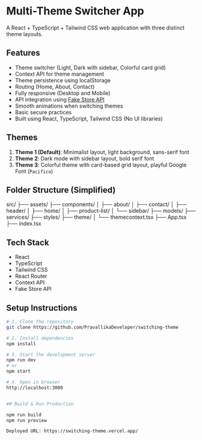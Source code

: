 # Multi-Theme Switcher App

A React + TypeScript + Tailwind CSS web application with three distinct theme layouts.

## Features

- Theme switcher (Light, Dark with sidebar, Colorful card grid)
- Context API for theme management
- Theme persistence using localStorage
- Routing (Home, About, Contact)
- Fully responsive (Desktop and Mobile)
- API integration using [Fake Store API](https://fakestoreapi.com/products)
- Smooth animations when switching themes
- Basic secure practices
- Built using React, TypeScript, Tailwind CSS (No UI libraries)

## Themes

1. **Theme 1 (Default)**: Minimalist layout, light background, sans-serif font
2. **Theme 2**: Dark mode with sidebar layout, bold serif font
3. **Theme 3**: Colorful theme with card-based grid layout, playful Google Font (`Pacifico`)

## Folder Structure (Simplified)

src/
├── assets/
├── components/
│ ├── about/
│ ├── contact/
│ ├── header/
│ ├── home/
│ ├── product-list/
│ └── sidebar/
├── models/
├── services/
├── styles/
├── theme/
│ └── themecontext.tsx
├── App.tsx
├── index.tsx


## Tech Stack

- React
- TypeScript
- Tailwind CSS
- React Router
- Context API
- Fake Store API

## Setup Instructions

```bash
# 1. Clone the repository
git clone https://github.com/PravallikaDeveloper/switching-theme

# 2. Install dependencies
npm install

# 3. Start the development server
npm run dev
# or
npm start

# 4. Open in browser
http://localhost:3000


## Build & Run Production

npm run build
npm run preview

Deployed URL: https://switching-theme.vercel.app/

